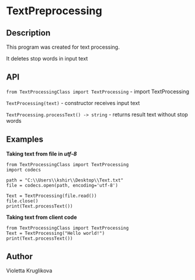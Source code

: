 # TextPreprocessing

## Description

This program was created for text processing.

It deletes stop words in input text

## API

```from TextProcessingClass import TextProcessing``` - import TextProcessing

```TextProcessing(text)``` - constructor receives input text

```TextProcessing.processText() -> string``` - returns result text without stop words

## Examples

**Taking text from file in *utf-8***

```
from TextProcessingClass import TextProcessing
import codecs

path = "C:\\Users\\kshir\\Desktop\\Text.txt"
file = codecs.open(path, encoding='utf-8')

Text = TextProcessing(file.read())
file.close()
print(Text.processText())
```

**Taking text from client code**

```
from TextProcessingClass import TextProcessing
Text = TextProcessing("Hello world!")
print(Text.processText())
```

## Author

Violetta Kruglikova


